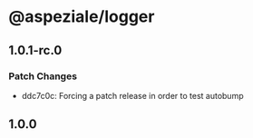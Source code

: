 # @aspeziale/logger

## 1.0.1-rc.0

### Patch Changes

- ddc7c0c: Forcing a patch release in order to test autobump

## 1.0.0
